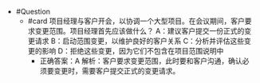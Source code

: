- #Question
	- #card 项目经理与客户开会，以协调一个大型项目。在会议期间，客户要求变更范围。项目经理首先应该做什么？
	  A：建议客户提交一份正式的变更请求
	  B：启动范围变更，以维护良好的客户关系
	  C：分析并评估这些变更的影响
	  D：拒绝这些变更，因为它们不包含在项目范围说明中
		- 正确答案：A
		  解析：客户要求变更范围，此时要和客户沟通，确认必须要变更时，需要客户提交正式的变更请求。